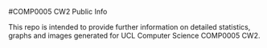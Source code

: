 #COMP0005 CW2 Public Info

This repo is intended to provide further information on detailed statistics, graphs and images generated for UCL Computer Science COMP0005 CW2.

